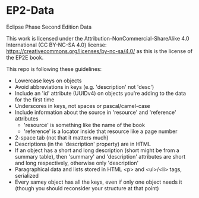 # EP2-Data
Eclipse Phase Second Edition Data

This work is licensed under the Attribution-NonCommercial-ShareAlike 4.0 International (CC BY-NC-SA 4.0) license: https://creativecommons.org/licenses/by-nc-sa/4.0/ as this is the license of the EP2E book.

This repo is following these guidelines:
* Lowercase keys on objects
* Avoid abbreviations in keys (e.g. 'description' not 'desc')
* Include an 'id' attribute (UUIDv4) on objects you're adding to the data for the first time
* Underscores in keys, not spaces or pascal/camel-case
* Include information about the source in 'resource' and 'reference' attributes
  * 'resource' is something like the name of the book
  * 'reference' is a locator inside that resource like a page number
* 2-space tab (not that it matters much)
* Descriptions (in the 'description' property) are in HTML
* If an object has a short and long description (short might be from a summary table), then 'summary' and 'description' attributes are short and long respectively, otherwise only 'description'
* Paragraphical data and lists stored in HTML \<p\> and \<ul\>/\<li\> tags, serialized
* Every samey object has all the keys, even if only one object needs it (though you should reconsider your structure at that point)
